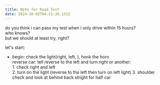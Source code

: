 ```yaml
---
title: Note for Road Test
date: 2024-10-02T04:51:20.131Z
---
```



do you think i can pass my test when i only drive within 15 hours?  
who knows?  
but   we should at least try, right?
  

let's start:
- begin:   check the light(right, left, ), honk the horn   
reverse car: tell reverse to the left and turn right or another:  
               1. check right and left  
               2. turn on the light (reverse to the left then turn on left light)
               3. shoulder check and look at behind back stright for half car